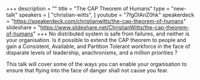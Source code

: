+++
description = ""
title = "The CAP Theorem of Humans"
type = "new-talk"
speakers = [
        "christian-witts",
]
youtube = "7fgOlAnZ0hk"
speakerdeck = "https://speakerdeck.com/christianwitts/the-cap-theorem-of-humans"
slideshare = "https://www.slideshare.net/ChristianWitts/the-cap-theorem-of-humans"
+++
No distributed system is safe from failures, and neither is your organisation. Is it possible to extend the CAP theorem to people and gain a Consistent, Available, and Partition Tolerant workforce in the face of disparate levels of leadership, anachronisms, and a million priorities ?

This talk will cover some of the ways you can enable your organisation to ensure that flying into the face of danger
shall not cause you fear.